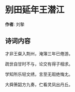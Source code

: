 # 别田延年王潜江

**作者**: 刘摰

## 诗词内容

才非王粲入荆州，淹簿三年已倦游。

疏世自甘时不与，论交有得子相求。

学知所乐轻文绣，言至无瑕绝悔尢。

大舜箫韶方九奏，伫看灵凤出丹丘。

